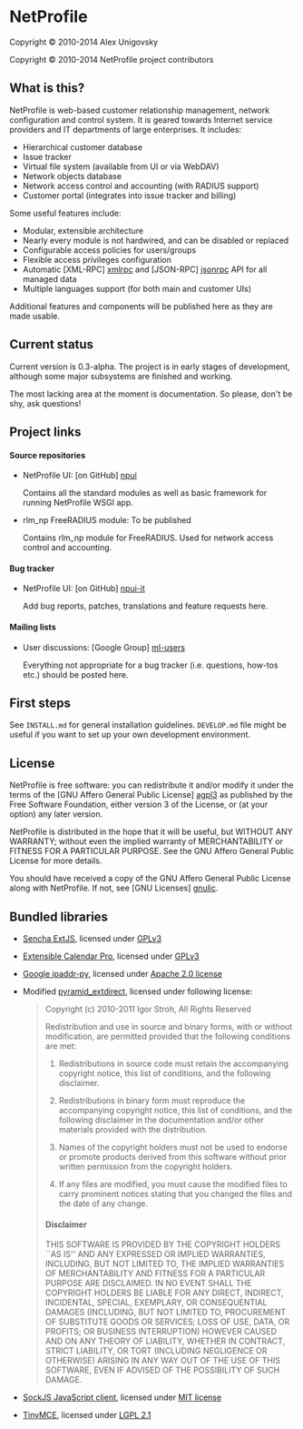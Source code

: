 NetProfile
==========

Copyright © 2010-2014 Alex Unigovsky

Copyright © 2010-2014 NetProfile project contributors

What is this?
-------------

NetProfile is web-based customer relationship management, network configuration
and control system. It is geared towards Internet service providers and IT
departments of large enterprises. It includes:

 * Hierarchical customer database
 * Issue tracker
 * Virtual file system (available from UI or via WebDAV)
 * Network objects database
 * Network access control and accounting (with RADIUS support)
 * Customer portal (integrates into issue tracker and billing)

Some useful features include:

 * Modular, extensible architecture
 * Nearly every module is not hardwired, and can be disabled or replaced
 * Configurable access policies for users/groups
 * Flexible access privileges configuration
 * Automatic [XML-RPC] [xmlrpc] and [JSON-RPC] [jsonrpc] API for all managed
   data
 * Multiple languages support (for both main and customer UIs)

Additional features and components will be published here as they are made
usable.

  [xmlrpc]: http://xmlrpc.scripting.com/default.html
  [jsonrpc]: http://www.jsonrpc.org/

Current status
--------------

Current version is 0.3-alpha. The project is in early stages of development,
although some major subsystems are finished and working.

The most lacking area at the moment is documentation. So please, don't be
shy, ask questions!

Project links
-------------

#### Source repositories

* NetProfile UI: [on GitHub] [npui]

  Contains all the standard modules as well as basic framework for running
  NetProfile WSGI app.

* rlm_np FreeRADIUS module: To be published

  Contains rlm_np module for FreeRADIUS. Used for network access control and
  accounting.

#### Bug tracker

* NetProfile UI: [on GitHub] [npui-it]

  Add bug reports, patches, translations and feature requests here.

#### Mailing lists

* User discussions: [Google Group] [ml-users]

  Everything not appropriate for a bug tracker (i.e. questions, how-tos etc.)
  should be posted here.

  [npui]: https://github.com/unikmhz/npui "NetProfile UI"
  [npui-it]: https://github.com/unikmhz/npui/issues "Issues for NetProfile UI"
  [ml-users]: https://groups.google.com/d/forum/netprofile-users

First steps
-----------

See `INSTALL.md` for general installation guidelines. `DEVELOP.md` file might
be useful if you want to set up your own development environment.

License
-------

NetProfile is free software: you can redistribute it and/or
modify it under the terms of the [GNU Affero General Public
License] [agpl3] as published by the Free Software Foundation,
either version 3 of the License, or (at your option) any later
version.

NetProfile is distributed in the hope that it will be useful,
but WITHOUT ANY WARRANTY; without even the implied warranty of
MERCHANTABILITY or FITNESS FOR A PARTICULAR PURPOSE. See the
GNU Affero General Public License for more details.

You should have received a copy of the GNU Affero General
Public License along with NetProfile. If not, see
[GNU Licenses] [gnulic].

  [agpl3]: http://www.gnu.org/licenses/agpl.html
  [gnulic]: http://www.gnu.org/licenses/

Bundled libraries
-----------------

* [Sencha ExtJS][extjs], licensed under [GPLv3][gpl3]
* [Extensible Calendar Pro][extcal], licensed under [GPLv3][gpl3]
* [Google ipaddr-py][ipaddr], licensed under [Apache 2.0 license][apl20]
* Modified [pyramid_extdirect][pextdir], licensed under following license:

  > Copyright (c) 2010-2011 Igor Stroh, All Rights Reserved
  >
  > Redistribution and use in source and binary forms, with or without
  > modification, are permitted provided that the following conditions are
  > met:
  >
  > 1. Redistributions in source code must retain the accompanying
  >    copyright notice, this list of conditions, and the following
  >    disclaimer.
  >
  > 2. Redistributions in binary form must reproduce the accompanying
  >    copyright notice, this list of conditions, and the following
  >    disclaimer in the documentation and/or other materials provided
  >    with the distribution.
  >
  > 3. Names of the copyright holders must not be used to endorse or
  >    promote products derived from this software without prior
  >    written permission from the copyright holders.
  >
  > 4. If any files are modified, you must cause the modified files to
  >    carry prominent notices stating that you changed the files and
  >    the date of any change.
  >
  > #### Disclaimer
  >
  > THIS SOFTWARE IS PROVIDED BY THE COPYRIGHT HOLDERS ``AS IS'' AND
  > ANY EXPRESSED OR IMPLIED WARRANTIES, INCLUDING, BUT NOT LIMITED
  > TO, THE IMPLIED WARRANTIES OF MERCHANTABILITY AND FITNESS FOR A
  > PARTICULAR PURPOSE ARE DISCLAIMED. IN NO EVENT SHALL THE COPYRIGHT
  > HOLDERS BE LIABLE FOR ANY DIRECT, INDIRECT, INCIDENTAL, SPECIAL,
  > EXEMPLARY, OR CONSEQUENTIAL DAMAGES (INCLUDING, BUT NOT LIMITED
  > TO, PROCUREMENT OF SUBSTITUTE GOODS OR SERVICES; LOSS OF USE,
  > DATA, OR PROFITS; OR BUSINESS INTERRUPTION) HOWEVER CAUSED AND ON
  > ANY THEORY OF LIABILITY, WHETHER IN CONTRACT, STRICT LIABILITY, OR
  > TORT (INCLUDING NEGLIGENCE OR OTHERWISE) ARISING IN ANY WAY OUT OF
  > THE USE OF THIS SOFTWARE, EVEN IF ADVISED OF THE POSSIBILITY OF
  > SUCH DAMAGE.

* [SockJS JavaScript client][sockjs], licensed under [MIT license][sockjs-mit]
* [TinyMCE][mce], licensed under [LGPL 2.1][lgpl21]

  [gpl3]: http://www.gnu.org/licenses/gpl.html
  [lgpl21]: https://www.gnu.org/licenses/lgpl-2.1.html
  [apl20]: http://www.apache.org/licenses/LICENSE-2.0
  [extjs]: http://www.sencha.com/products/extjs/
  [extcal]: http://ext.ensible.com/
  [sockjs]: https://github.com/sockjs/sockjs-client
  [sockjs-mit]: https://github.com/sockjs/sockjs-client/blob/master/LICENSE
  [ipaddr]: http://code.google.com/p/ipaddr-py/
  [pextdir]: https://github.com/jenner/pyramid_extdirect
  [mce]: http://www.tinymce.com/

